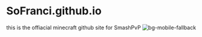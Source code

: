 # SoFranci.github.io
this is the offiacial minecraft github site for SmashPvP
![bg-mobile-fallback](https://user-images.githubusercontent.com/100066266/175491721-fef2b28b-2045-4a02-83b2-17163eb5e119.jpg)
